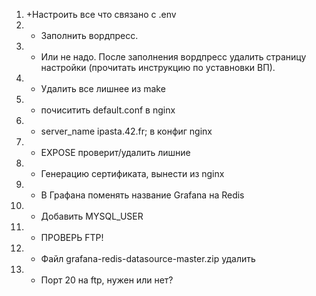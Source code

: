 1. +Настроить все что связано с .env
2. + Заполнить вордпресс. 
3. + Или не надо. После заполнения вордпресс удалить страницу настройки (прочитать инструкцию по уставновки ВП).
4. + Удалить все лишнее из make
5. + почиситить default.conf в nginx
6. + server_name ipasta.42.fr; в конфиг nginx
7. + EXPOSE проверит/удалить лишние
8. + Генерацию сертификата, вынести из nginx
9. + В Графана поменять название Grafana на Redis
10. + Добавить MYSQL_USER
11. + ПРОВЕРЬ FTP!
12. + Файл grafana-redis-datasource-master.zip удалить
13. + Порт 20 на ftp, нужен или нет?
